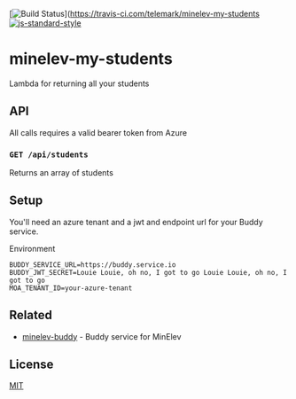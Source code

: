 [![Build Status](https://travis-ci.com/telemark/minelev-my-students.svg?branch=master)](https://travis-ci.com/telemark/minelev-my-students
[![js-standard-style](https://img.shields.io/badge/code%20style-standard-brightgreen.svg?style=flat)](https://github.com/feross/standard)

# minelev-my-students

Lambda for returning all your students

## API

All calls requires a valid bearer token from Azure

### ```GET /api/students```

Returns an array of students

## Setup

You'll need an azure tenant and a jwt and endpoint url for your Buddy service.

Environment

```
BUDDY_SERVICE_URL=https://buddy.service.io
BUDDY_JWT_SECRET=Louie Louie, oh no, I got to go Louie Louie, oh no, I got to go
MOA_TENANT_ID=your-azure-tenant
```

## Related

- [minelev-buddy](https://github.com/telemark/minelev-buddy) - Buddy service for MinElev

## License

[MIT](LICENSE)
